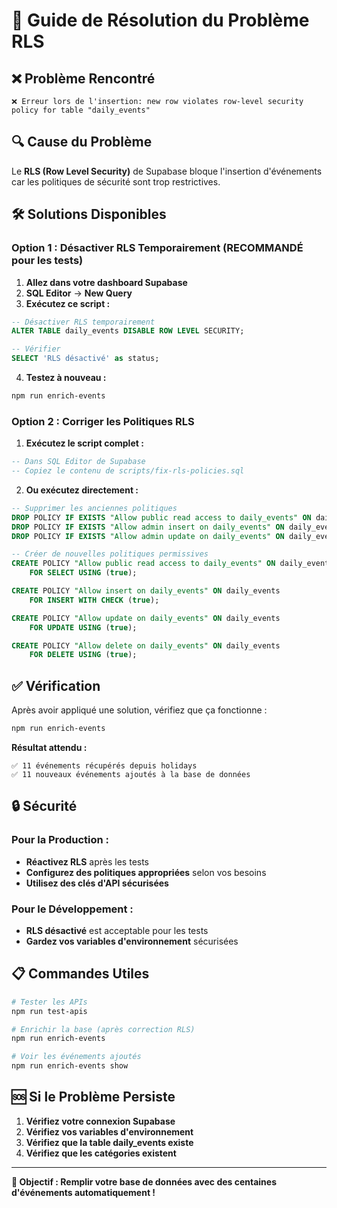 # 🚨 Guide de Résolution du Problème RLS

## ❌ **Problème Rencontré**
```
❌ Erreur lors de l'insertion: new row violates row-level security policy for table "daily_events"
```

## 🔍 **Cause du Problème**
Le **RLS (Row Level Security)** de Supabase bloque l'insertion d'événements car les politiques de sécurité sont trop restrictives.

## 🛠️ **Solutions Disponibles**

### **Option 1 : Désactiver RLS Temporairement (RECOMMANDÉ pour les tests)**

1. **Allez dans votre dashboard Supabase**
2. **SQL Editor** → **New Query**
3. **Exécutez ce script :**
```sql
-- Désactiver RLS temporairement
ALTER TABLE daily_events DISABLE ROW LEVEL SECURITY;

-- Vérifier
SELECT 'RLS désactivé' as status;
```

4. **Testez à nouveau :**
```bash
npm run enrich-events
```

### **Option 2 : Corriger les Politiques RLS**

1. **Exécutez le script complet :**
```sql
-- Dans SQL Editor de Supabase
-- Copiez le contenu de scripts/fix-rls-policies.sql
```

2. **Ou exécutez directement :**
```sql
-- Supprimer les anciennes politiques
DROP POLICY IF EXISTS "Allow public read access to daily_events" ON daily_events;
DROP POLICY IF EXISTS "Allow admin insert on daily_events" ON daily_events;
DROP POLICY IF EXISTS "Allow admin update on daily_events" ON daily_events;

-- Créer de nouvelles politiques permissives
CREATE POLICY "Allow public read access to daily_events" ON daily_events
    FOR SELECT USING (true);

CREATE POLICY "Allow insert on daily_events" ON daily_events
    FOR INSERT WITH CHECK (true);

CREATE POLICY "Allow update on daily_events" ON daily_events
    FOR UPDATE USING (true);

CREATE POLICY "Allow delete on daily_events" ON daily_events
    FOR DELETE USING (true);
```

## ✅ **Vérification**

Après avoir appliqué une solution, vérifiez que ça fonctionne :

```bash
npm run enrich-events
```

**Résultat attendu :**
```
✅ 11 événements récupérés depuis holidays
✅ 11 nouveaux événements ajoutés à la base de données
```

## 🔒 **Sécurité**

### **Pour la Production :**
- **Réactivez RLS** après les tests
- **Configurez des politiques appropriées** selon vos besoins
- **Utilisez des clés d'API sécurisées**

### **Pour le Développement :**
- **RLS désactivé** est acceptable pour les tests
- **Gardez vos variables d'environnement** sécurisées

## 📋 **Commandes Utiles**

```bash
# Tester les APIs
npm run test-apis

# Enrichir la base (après correction RLS)
npm run enrich-events

# Voir les événements ajoutés
npm run enrich-events show
```

## 🆘 **Si le Problème Persiste**

1. **Vérifiez votre connexion Supabase**
2. **Vérifiez vos variables d'environnement**
3. **Vérifiez que la table daily_events existe**
4. **Vérifiez que les catégories existent**

---

**🎯 Objectif : Remplir votre base de données avec des centaines d'événements automatiquement !**
